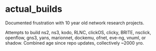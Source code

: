# actual_builds
Documented frustration with 10 year old network research projects.



Attempts to build ns2, ns3, kodo, RLNC, clickOS, clicky, BRITE, nsclick, openflow, gns3, yans, marionnet, dockemu, ofnet, eve-ng, vnuml, or shadow. Combined age since repo updates, collectively ~2000 yro.
